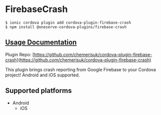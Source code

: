 # FirebaseCrash

```
$ ionic cordova plugin add cordova-plugin-firebase-crash
$ npm install @oneserve-cordova-plugins/firebase-crash
```

## [Usage Documentation](https://oneserve.gitbook.io/oneserve-cordova-plugins/plugins/firebase-crash/)

Plugin Repo: [https://github.com/chemerisuk/cordova-plugin-firebase-crash](https://github.com/chemerisuk/cordova-plugin-firebase-crash)

This plugin brings crash reporting from Google Firebase to your Cordova project! Android and iOS supported.

## Supported platforms

- Android
  - iOS
  


